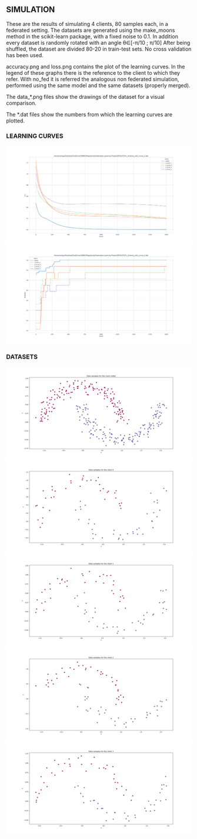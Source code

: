 ## SIMULATION
These are the results of simulating 4 clients, 80 samples each, in a federated setting. 
The datasets are generated using the make_moons method in the scikit-learn package, with
a fixed noise to 0.1. 
In addition every dataset is randomly rotated with an angle &theta;&isin;[-&pi;/10 ; &pi;/10] 
After being shuffled, the dataset are divided 80-20 in train-test sets. 
No cross validation has been used. 

accuracy.png and loss.png contains the plot of the learning curves. In the legend of 
these graphs there is the reference to the client to which they refer. With no_fed it 
is referred the analogous non federated simulation, performed using the same model and 
the same datasets (properly merged).

The data_*.png files show the drawings of the dataset for a visual comparison.

The *.dat files show the numbers from which the learning curves are plotted.
### LEARNING CURVES
![](loss.png?raw=true)
![](accuracy.png?raw=true)

### DATASETS
![](data_client_nofed.png?raw=true)
![](data_client_0.png?raw=true)
![](data_client_1.png?raw=true)
![](data_client_2.png?raw=true)
![](data_client_3.png?raw=true)

